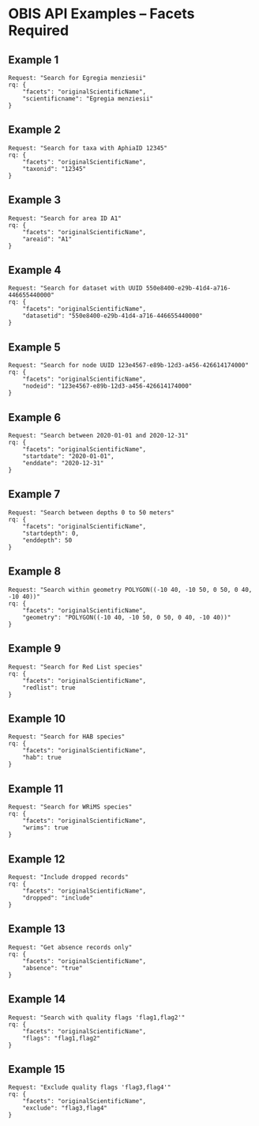 # OBIS API Examples – Facets Required

## Example 1
```
Request: "Search for Egregia menziesii"
rq: {
    "facets": "originalScientificName",
    "scientificname": "Egregia menziesii"
}
```

## Example 2
```
Request: "Search for taxa with AphiaID 12345"
rq: {
    "facets": "originalScientificName",
    "taxonid": "12345"
}
```

## Example 3
```
Request: "Search for area ID A1"
rq: {
    "facets": "originalScientificName",
    "areaid": "A1"
}
```

## Example 4
```
Request: "Search for dataset with UUID 550e8400-e29b-41d4-a716-446655440000"
rq: {
    "facets": "originalScientificName",
    "datasetid": "550e8400-e29b-41d4-a716-446655440000"
}
```

## Example 5
```
Request: "Search for node UUID 123e4567-e89b-12d3-a456-426614174000"
rq: {
    "facets": "originalScientificName",
    "nodeid": "123e4567-e89b-12d3-a456-426614174000"
}
```

## Example 6
```
Request: "Search between 2020-01-01 and 2020-12-31"
rq: {
    "facets": "originalScientificName",
    "startdate": "2020-01-01",
    "enddate": "2020-12-31"
}
```

## Example 7
```
Request: "Search between depths 0 to 50 meters"
rq: {
    "facets": "originalScientificName",
    "startdepth": 0,
    "enddepth": 50
}
```

## Example 8
```
Request: "Search within geometry POLYGON((-10 40, -10 50, 0 50, 0 40, -10 40))"
rq: {
    "facets": "originalScientificName",
    "geometry": "POLYGON((-10 40, -10 50, 0 50, 0 40, -10 40))"
}
```

## Example 9
```
Request: "Search for Red List species"
rq: {
    "facets": "originalScientificName",
    "redlist": true
}
```

## Example 10
```
Request: "Search for HAB species"
rq: {
    "facets": "originalScientificName",
    "hab": true
}
```

## Example 11
```
Request: "Search for WRiMS species"
rq: {
    "facets": "originalScientificName",
    "wrims": true
}
```

## Example 12
```
Request: "Include dropped records"
rq: {
    "facets": "originalScientificName",
    "dropped": "include"
}
```

## Example 13
```
Request: "Get absence records only"
rq: {
    "facets": "originalScientificName",
    "absence": "true"
}
```

## Example 14
```
Request: "Search with quality flags 'flag1,flag2'"
rq: {
    "facets": "originalScientificName",
    "flags": "flag1,flag2"
}
```

## Example 15
```
Request: "Exclude quality flags 'flag3,flag4'"
rq: {
    "facets": "originalScientificName",
    "exclude": "flag3,flag4"
}
```

